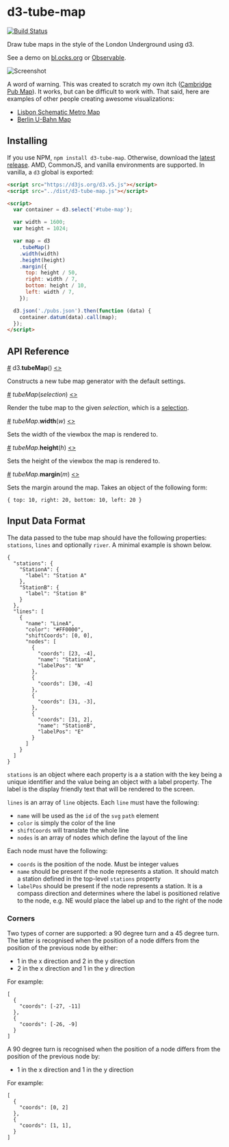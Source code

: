 # d3-tube-map

[![Build Status](https://travis-ci.org/johnwalley/d3-tube-map.svg?branch=master)](https://travis-ci.org/johnwalley/d3-tube-map)

Draw tube maps in the style of the London Underground using d3.

See a demo on [bl.ocks.org](https://bl.ocks.org/johnwalley/9b6d8af7a209b95c5b9dff99073db420) or [Observable](https://observablehq.com/@johnwalley/d3-tube-map).

![Screenshot](https://user-images.githubusercontent.com/981531/34120207-c26283f4-e41c-11e7-9683-e772f7bd308d.png)

A word of warning. This was created to scratch my own itch ([Cambridge Pub Map](https://www.pubmap.co.uk)). It works, but can be difficult to work with. That said, here are examples of other people creating awesome visualizations:

- [Lisbon Schematic Metro Map](https://github.com/Joao-Pedrosa/GSDB)
- [Berlin U-Bahn Map](https://github.com/skamsie/berlin-ubahn-map)

## Installing

If you use NPM, `npm install d3-tube-map`. Otherwise, download the
[latest release](https://github.com/johnwalley/d3-tube-map/releases/latest).
AMD, CommonJS, and vanilla environments are supported. In vanilla, a `d3` global
is exported:

```html
<script src="https://d3js.org/d3.v5.js"></script>
<script src="../dist/d3-tube-map.js"></script>

<script>
  var container = d3.select('#tube-map');

  var width = 1600;
  var height = 1024;

  var map = d3
    .tubeMap()
    .width(width)
    .height(height)
    .margin({
      top: height / 50,
      right: width / 7,
      bottom: height / 10,
      left: width / 7,
    });

  d3.json('./pubs.json').then(function (data) {
    container.datum(data).call(map);
  });
</script>
```

## API Reference

<a name="tubeMap" href="#tubeMap">#</a> d3.<b>tubeMap</b>()
[<>](https://github.com/johnwalley/d3-tube-map/blob/master/src/map.js 'Source')

Constructs a new tube map generator with the default settings.

<a name="_tubeMap" href="#_tubeMap">#</a> <i>tubeMap</i>(<i>selection</i>)
[<>](https://github.com/johnwalley/d3-tube-map/blob/master/src/map.js#L26 'Source')

Render the tube map to the given _selection_, which is a
[selection](https://github.com/d3/d3-selection).

<a name="tubeMap_width" href="#tubeMap_width">#</a>
<i>tubeMap</i>.<b>width</b>(<i>w</i>)
[<>](https://github.com/johnwalley/d3-tube-map/blob/master/src/map.js#L109 'Source')

Sets the width of the viewbox the map is rendered to.

<a name="tubeMap_height" href="#tubeMap_height">#</a>
<i>tubeMap</i>.<b>height</b>(<i>h</i>)
[<>](https://github.com/johnwalley/d3-tube-map/blob/master/src/map.js#L115 'Source')

Sets the height of the viewbox the map is rendered to.

<a name="tubeMap_margin" href="#tubeMap_margin">#</a>
<i>tubeMap</i>.<b>margin</b>(<i>m</i>)
[<>](https://github.com/johnwalley/d3-tube-map/blob/master/src/map.js#L121 'Source')

Sets the margin around the map. Takes an object of the following form:

```
{ top: 10, right: 20, bottom: 10, left: 20 }
```

## Input Data Format

The data passed to the tube map should have the following properties: `stations`, `lines` and optionally `river`. A minimal example is shown below.

```
{
  "stations": {
    "StationA": {
      "label": "Station A"
    },
    "StationB": {
      "label": "Station B"
    }
  },
  "lines": [
    {
      "name": "LineA",
      "color": "#FF0000",
      "shiftCoords": [0, 0],
      "nodes": [
        {
          "coords": [23, -4],
          "name": "StationA",
          "labelPos": "N"
        },
        {
          "coords": [30, -4]
        },
        {
          "coords": [31, -3],
        },
        {
          "coords": [31, 2],
          "name": "StationB",
          "labelPos": "E"
        }
      ]
    }
  ]
}
```

`stations` is an object where each property is a a station with the key being a unique identifier and the value being an object with a label property. The label is the display friendly text that will be rendered to the screen.

`lines` is an array of `line` objects. Each `line` must have the following:

- `name` will be used as the `id` of the `svg` `path` element
- `color` is simply the color of the line
- `shiftCoords` will translate the whole line
- `nodes` is an array of nodes which define the layout of the line

Each node must have the following:

- `coords` is the position of the node. Must be integer values
- `name` should be present if the node represents a station. It should match a station defined in the top-level `stations` property
- `labelPos` should be present if the node represents a station. It is a compass direction and determines where the label is positioned relative to the node, e.g. NE would place the label up and to the right of the node

### Corners

Two types of corner are supported: a 90 degree turn and a 45 degree turn. The latter is recognised when the position of a node differs from the position of the previous node by either:

- 1 in the x direction and 2 in the y direction
- 2 in the x direction and 1 in the y direction

For example:

```
[
  {
    "coords": [-27, -11]
  },
  {
    "coords": [-26, -9]
  }
]
```

A 90 degree turn is recognised when the position of a node differs from the position of the previous node by:

- 1 in the x direction and 1 in the y direction

For example:

```
[
  {
    "coords": [0, 2]
  },
  {
    "coords": [1, 1],
  }
]
```
